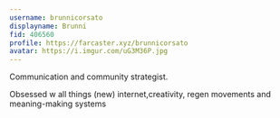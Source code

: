 ```yaml
---
username: brunnicorsato
displayname: Brunni
fid: 406560
profile: https://farcaster.xyz/brunnicorsato
avatar: https://i.imgur.com/uG3M36P.jpg
---
```


Communication and community strategist.

Obsessed w all things (new) internet,creativity, regen movements and meaning-making systems
